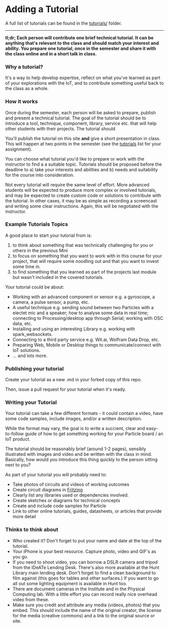 # Adding a Tutorial

A full list of tutorials can be found in the [tutorials/](../tutorials/) folder.

-----

__tl;dr; Each person will contribute one brief technical tutorial. It can be anything that's relevant to the class and should match your interest and ability. You prepare one tutorial, once in the semester and share it with the class online and in a short talk in class.__


### Why a tutorial?

It's a way to help develop expertise, reflect on what you've learned as part of your explorations with the IoT, and to contribute something useful back to the class as a whole.

### How it works

Once during the semester, each person will be asked to prepare, publish and present a technical tutorial. The goal of the tutorial should be to introduce a tool, technique, component, library, service etc. that will help other students with their projects. The tutorial should 

You'll publish the tutorial on this site __and__ give a short presentation in class. This will happen at two points in the semester (see the [tutorials](../tutorials/README.md) list for your assignment). 

You can choose what tutorial you'd like to prepare or work with the instructor to find a a suitable topic. Tutorials should be proposed before the deadline to a) take your interests and abilities and b) needs and suitability for the course into consideration.

Not every tutorial will require the same level of effort. More advanced students will be expected to produce more complex or involved tutorials, and may be expected to create custom code or solutions to contribute with the tutorial. In other cases, it may be as simple as recording a screencast and writing some clear instructions. Again, this will be negotiated with the instructor. 

### Example Tutorials Topics 

A good place to start your tutorial from is:

1. to think about something that was technically challenging for you or others in the previous Mini 
2. to focus on something that you want to work with in this course for your project, that will require some noodling out and that you want to invest some time in.
3. to find something that you learned as part of the projects last module but wasn't included in the covered tutorials. 

Your tutorial could be about: 

- Working with an advanced component or sensor e.g. a gyroscope, a camera, a pulse sensor, a pump, etc.
- A useful technique e.g. sending sound between two Particles with a electet mic and a speaker; how to analyse some data in real time; connecting to Processing/desktop app through Serial; working with OSC data, etc.
- Installing and using an interesting Library e.g. working with spark_websockets.
- Connecting to a third party service e.g. Wit.ai, Wolfram Data Drop, etc. 
- Preparing Web, Mobile or Desktop things to communicate/connect with IoT solutions. 
- ... and lots more.

### Publishing your tutorial

Create your tutorial as a new .md in your forked copy of this repo. 

Then, issue a pull request for your tutorial when it's ready. 

### Writing your Tutorial 

Your tutorial can take a few different formats - it could contain a video, have some code samples, include images, and/or a written description. 

While the format may vary, the goal is to write a succient, clear and easy-to-follow guide of how to get something working for your Particle board / an IoT product. 

The tutorial should be reasonably brief (around 1-2 pages), sensibly illustrated with images and video and be written with the class in mind. Basically, how would you introduce this thing quickly to the person sitting next to you? 

As part of your tutorial you will probably need to:

- Take photos of circuits and videos of working outcomes
- Create circuit diagrams in [Fritzing](http://fritzing.org)
- Clearly list any libraries used or dependencies involved. 
- Create sketches or diagrams for technical concepts
- Create and include code samples for Particle
- Link to other online tutorials, guides, datasheets, or articles that provide more detail

### Thinks to think about

- Who created it? Don't forget to put your name and date at the top of the tutorial. 
- Your iPhone is your best resource. Capture photo, video and GIF's as you go. 
- If you need to shoot video, you can borrow a DSLR camera and tripod from the IDeATe Lending Desk. There's also more available at the Hunt Library main lending desk. Don't forget to find a clean background to film against (this goes for tables and other surfaces.) If you want to go all out some lighting equipment is available in Hunt too. 
- There are document cameras in the Institute and in the Physical Computing lab. With a little effort you can record really nice overhead video from these. 
- Make sure you credit and attribute any media (videos, photos) that you embed. This should include the name of the original creator, the license for the media (creative commons) and a link to the original source or site. 



